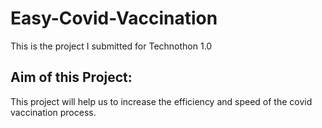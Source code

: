 # Easy-Covid-Vaccination
This is the project I submitted for Technothon 1.0

## Aim of this Project:

This project will help us to increase the efficiency and speed of the covid vaccination process.
